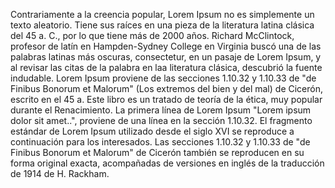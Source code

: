 Contrariamente a la creencia popular, Lorem Ipsum no es simplemente un
texto aleatorio. Tiene sus raíces en una pieza de la literatura latina
clásica del 45 a. C., por lo que tiene más de 2000 años. Richard
McClintock, profesor de latín en Hampden-Sydney College en Virginia
buscó una de las palabras latinas más oscuras, consectetur, en un
pasaje de Lorem Ipsum, y al revisar las citas de la palabra en laa
literatura clásica, descubrió la fuente indudable. Lorem Ipsum
proviene de las secciones 1.10.32 y 1.10.33 de "de Finibus Bonorum
et Malorum" (Los extremos del bien y del mal) de Cicerón, escrito
en el 45 a. Este libro es un tratado de teoría de la ética, muy popular
durante el Renacimiento. La primera línea de Lorem Ipsum
"Lorem ipsum dolor sit amet..", proviene de una línea en la sección
1.10.32.
El fragmento estándar de Lorem Ipsum utilizado desde el siglo XVI
se reproduce a continuación para los interesados. Las secciones
1.10.32 y 1.10.33 de "de Finibus Bonorum et Malorum" de Cicerón
también se reproducen en su forma original exacta, acompañadas
de versiones en inglés de la traducción de 1914 de H. Rackham.